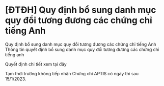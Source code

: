 # [ĐTĐH] Quy định bổ sung danh mục quy đổi tương đương các chứng chỉ tiếng Anh

Quy định bổ sung danh mục quy đổi tương đương các chứng chỉ tiếng Anh
        Thông tin quyết định bổ sung danh mục quy đổi tương đương các chứng chỉ tiếng anh



Quyết định chi tiết xem tại đây



Tạm thời trường không tiếp nhận Chứng chỉ APTIS có ngày thi sau 15/1/2023.